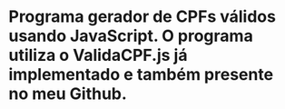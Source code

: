# Programa gerador de CPFs válidos usando JavaScript. O programa utiliza o ValidaCPF.js já implementado e também presente no meu Github.
